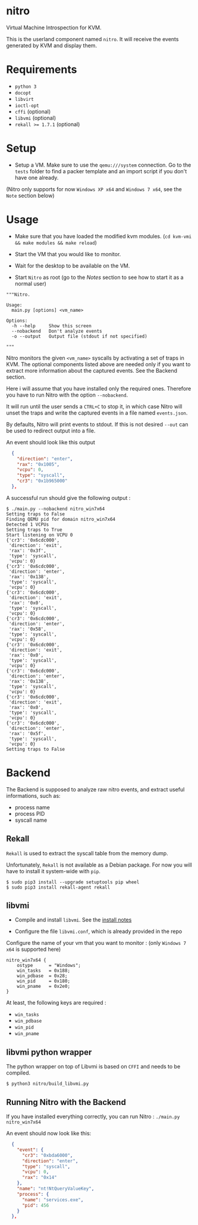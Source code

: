 # nitro

Virtual Machine Introspection for KVM.

This is the userland component named `nitro`.
It will receive the events generated by KVM and display them.

# Requirements

- `python 3`
- `docopt`
- `libvirt`
- `ioctl-opt`
- `cffi` (optional)
- `libvmi` (optional)
- `rekall >= 1.7.1` (optional)

# Setup

- Setup a VM. Make sure to use the `qemu:///system` connection.
Go to the `tests` folder to find a packer template and an import script if
you don't have one already.

(Nitro only supports for now `Windows XP x64` and `Windows 7 x64`, see the `Note` section below)


# Usage

- Make sure that you have loaded the modified kvm modules. 
(`cd kvm-vmi && make modules && make reload`)

- Start the VM that you would like to monitor.

- Wait for the desktop to be available on the VM.

- Start `Nitro` as root (go to the *Notes* section to see how to start it as a normal user)

~~~
"""Nitro.

Usage:
  main.py [options] <vm_name>

Options:
  -h --help     Show this screen
  --nobackend   Don't analyze events
  -o --output   Output file (stdout if not specified)

"""
~~~

Nitro monitors the given `<vm_name>` syscalls by activating a set of traps in KVM.
The optional components listed above are needed only if you want to extract more information
about the captured events. See the Backend section.

Here i will assume that you have installed only the required ones.
Therefore you have to run Nitro with the option `--nobackend`.

It will run until the user sends a `CTRL+C` to stop it, in which case Nitro
will unset the traps and write the captured events in a file named `events.json`.

By defaults, Nitro will print events to stdout. If this is not desired `--out`
can be used to redirect output into a file.

An event should look like this output
~~~JSON
  {
    "direction": "enter",
    "rax": "0x1005",
    "vcpu": 0,
    "type": "syscall",
    "cr3": "0x1b965000"
  },
~~~


A successful run should give the following output :

~~~
$ ./main.py --nobackend nitro_win7x64
Setting traps to False
Finding QEMU pid for domain nitro_win7x64
Detected 1 VCPUs
Setting traps to True
Start listening on VCPU 0
{'cr3': '0x6cdc000',
 'direction': 'exit',
 'rax': '0x3f',
 'type': 'syscall',
 'vcpu': 0}
{'cr3': '0x6cdc000',
 'direction': 'enter',
 'rax': '0x138',
 'type': 'syscall',
 'vcpu': 0}
{'cr3': '0x6cdc000',
 'direction': 'exit',
 'rax': '0x0',
 'type': 'syscall',
 'vcpu': 0}
{'cr3': '0x6cdc000',
 'direction': 'enter',
 'rax': '0x58',
 'type': 'syscall',
 'vcpu': 0}
{'cr3': '0x6cdc000',
 'direction': 'exit',
 'rax': '0x0',
 'type': 'syscall',
 'vcpu': 0}
{'cr3': '0x6cdc000',
 'direction': 'enter',
 'rax': '0x138',
 'type': 'syscall',
 'vcpu': 0}
{'cr3': '0x6cdc000',
 'direction': 'exit',
 'rax': '0x0',
 'type': 'syscall',
 'vcpu': 0}
{'cr3': '0x6cdc000',
 'direction': 'enter',
 'rax': '0x5f',
 'type': 'syscall',
 'vcpu': 0}
Setting traps to False
~~~

# Backend

The Backend is supposed to analyze raw nitro events, and extract useful
informations, such as:
- process name
- process PID
- syscall name

## Rekall

`Rekall` is used to extract the syscall table from
the memory dump.

Unfortunately, `Rekall` is not available as a Debian package.
For now you will have to install it system-wide with `pip`.

~~~
$ sudo pip3 install --upgrade setuptools pip wheel
$ sudo pip3 install rekall-agent rekall
~~~

## libvmi

- Compile and install `libvmi`. See the [install notes](http://libvmi.com/docs/gcode-install.html)

- Configure the file `libvmi.conf`, which is already provided in the repo

Configure the name of your vm that you want to monitor :
(only `Windows 7 x64` is supported here)

~~~
nitro_win7x64 {
    ostype      = "Windows";
    win_tasks   = 0x188;
    win_pdbase  = 0x28;
    win_pid     = 0x180;
    win_pname   = 0x2e0;
}
~~~

At least, the following keys are required :
- `win_tasks`
- `win_pdbase`
- `win_pid`
- `win_pname`

## libvmi python wrapper

The python wrapper on top of Libvmi is based on `CFFI` and needs to be compiled.

~~~
$ python3 nitro/build_libvmi.py
~~~

## Running Nitro with the Backend

If you have installed everything correctly, you can run Nitro :
`./main.py nitro_win7x64`

An event should now look like this:
~~~JSON
  {
    "event": {
      "cr3": "0xbda6000",
      "direction": "enter",
      "type": "syscall",
      "vcpu": 0,
      "rax": "0x14"
    },
    "name": "nt!NtQueryValueKey",
    "process": {
      "name": "services.exe",
      "pid": 456
    }
  },
~~~
